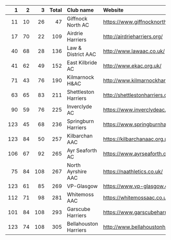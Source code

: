 |   1 |   2 |   3 |   Total | Club name             | Website                                |
|----:|----:|----:|--------:|:----------------------|:---------------------------------------|
|  11 |  10 |  26 |      47 | Giffnock North AC     | https://www.giffnocknorth.co.uk/       |
|  17 |  70 |  22 |     109 | Airdrie Harriers      | http://airdrieharriers.org/            |
|  40 |  68 |  28 |     136 | Law & District AAC    | http://www.lawaac.co.uk/               |
|  41 |  62 |  49 |     152 | East Kilbride AC      | http://www.ekac.org.uk/                |
|  71 |  43 |  76 |     190 | Kilmarnock H&AC       | http://www.kilmarnockharriers.com/     |
|  63 |  65 |  83 |     211 | Shettleston Harriers  | http://shettlestonharriers.org.uk/     |
|  90 |  59 |  76 |     225 | Inverclyde AC         | https://www.inverclydeac.org/          |
| 123 |  45 |  68 |     236 | Springburn Harriers   | https://www.springburnharriers.co.uk/  |
| 123 |  84 |  50 |     257 | Kilbarchan AAC        | https://kilbarchanaac.org.uk/          |
| 106 |  67 |  92 |     265 | Ayr Seaforth AC       | https://www.ayrseaforth.co.uk/         |
|  75 |  84 | 108 |     267 | North Ayrshire AAC    | https://naathletics.co.uk/             |
| 123 |  61 |  85 |     269 | VP-Glasgow            | https://www.vp-glasgow.com             |
| 112 |  71 |  98 |     281 | Whitemoss AAC         | https://whitemossaac.co.uk/            |
| 101 |  84 | 108 |     293 | Garscube Harriers     | https://www.garscubeharriers.org.uk/   |
| 123 |  74 | 108 |     305 | Bellahouston Harriers | http://www.bellahoustonharriers.co.uk/ |
